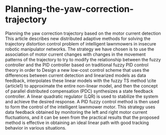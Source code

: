 # Planning-the-yaw-correction-trajectory
Planning the yaw correction trajectory based on the motor current detection
This article describes new distributed adaptive methods for solving the trajectory distortion control problem of intelligent lawnmowers in insecure robotic manipulator networks. The strategy we have chosen is to use the association of motor current changes with changes in the movement patterns of the trajectory to try to modify the relationship between the fuzzy controller and the PID controller based on traditional fuzzy PID control theory in order to Design a new low-cost control scheme that uses the differences between current detection and linearized models as data feedback, interpolates these linear models with the fuzzy TS method \cite {article1} to approximate the entire non-linear model, and then the concept of parallel distributed compensation (PDC) synthesizes a state feedback controller. A linear quadratic regulator (LQR) is used to stabilize the system and achieve the desired response. A PID fuzzy control method is then used to form the control of the intelligent lawnmower motor. This strategy uses data feedback obtained by monitoring the left and right motor current fluctuations, and it can be seen from the practical results that the proposed method is effective in obtaining an ideal linear path with good tracking behavior in various situations.
